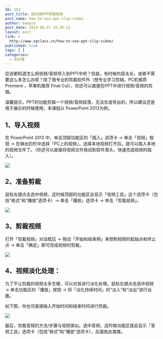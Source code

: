 ```yaml
---
ID: 153
post_title: 如何用PPT剪辑视频
post_name: how-to-use-ppt-clip-video
author: banpie
post_date: 2014-06-21 18:38:12
layout: post
link: >
  http://www.xgclass.cn/how-to-use-ppt-clip-video/
published: true
tags: [ ]
categories:
  - 未分类
---
```

应该都知道怎么把视频/音频导入到PPT中吧？但是，有时候内容太长，或者不需要这么多怎么办呢？除了用专业的剪裁软件外（想专业学习剪辑，PC机推荐 Premiere ，苹果机推荐 Final Cut），你还可以直接在PPT中进行视频/音频的剪辑。

温馨提示，PPT的功能剪辑一个视频/音频段落，无法生成导出的，所以建议还是用于展示的时候使用，本课程以 PowerPoint 2013为例。

## 1、导入视频

在 PowerPoint 2013 中，单击顶部功能区的「插入」选项卡 → 单击「视频」按钮 → 在弹出的栏中选择「PC上的视频」，选择本地视频打开后，就可以插入本地的视频文件了。（你还可以直接将视频文件拖动到软件里头，快速完成视频的插入）。

![][1]

## 2、准备剪裁

鼠标左键点击选中视频，这时候顶部的功能区会显示「视频工具」这个选项卡（包括“格式”和“播放”选项卡）→ 单击「播放」选项卡 → 单击「剪裁视频」。

![][2]

## 3、剪裁视频

打开「剪裁视频」对话框后 → 拖动「开始和结束柄」来控制视频的起始点和终止点 → 单击「确定」即可完成视频的剪裁。

![][3]

## 4、视频淡化处理：

为了不让剪裁的视频太多生硬，可以对其进行淡化处理。鼠标左键点击选中视频 → 单击功能区的「播放」按钮 → 将「淡化持续时间」的“淡入”和“淡出”进行设置。

如下图，你也可直接输入开始时间和结束时间进行剪裁。

![][4]

最后，剪裁音频的方法/步骤与视频类似。选中音频，这时候功能区就会显示「音频工具」选项卡（包括“格式”和“播放”选项卡），后面依此类推。

 [1]: http://mmbiz.qpic.cn/mmbiz/z3T1vlHdIXicsDQ4ib5VibmMPVv02oiablXsYCYlynQokFyY8TfdeaAkrVnXwdHscdW3JdZ0poAbNaH87ytJyMMUibQ/0
 [2]: http://mmbiz.qpic.cn/mmbiz/z3T1vlHdIXicsDQ4ib5VibmMPVv02oiablXswG2waSXicvRENfytt2nyzX8ZaJ1EJTEWicZ0ZIZReibNDYhXTG6k9n8Nw/0
 [3]: http://mmbiz.qpic.cn/mmbiz/z3T1vlHdIXicsDQ4ib5VibmMPVv02oiablXsjZOeJjw1VM7CKsMM5sYVibDPdfArJUmY3aiaSfuibRhUyQNxofVeQYsOQ/0
 [4]: http://mmbiz.qpic.cn/mmbiz/z3T1vlHdIXicsDQ4ib5VibmMPVv02oiablXsaxprWpq9ljzS02C4JPXF0xOWb2yJpaL7aSIhv2qB3rW21Y5PibH4LXg/0